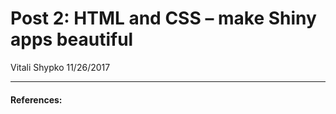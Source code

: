 Post 2: HTML and CSS – make Shiny apps beautiful
================
Vitali Shypko
11/26/2017

------------------------------------------------------------------------

#### References:
